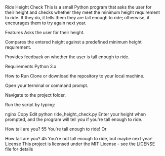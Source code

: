 
Ride Height Check
This is a small Python program that asks the user for their height and checks whether they meet the minimum height requirement to ride. If they do, it tells them they are tall enough to ride; otherwise, it encourages them to try again next year.

Features
Asks the user for their height.

Compares the entered height against a predefined minimum height requirement.

Provides feedback on whether the user is tall enough to ride.

Requirements
Python 3.x

How to Run
Clone or download the repository to your local machine.

Open your terminal or command prompt.

Navigate to the project folder.

Run the script by typing:

nginx
Copy
Edit
python ride_height_check.py
Enter your height when prompted, and the program will tell you if you're tall enough to ride.


How tall are you? 55
You're tall enough to ride!
Or


How tall are you? 45
You're not tall enough to ride, but maybe next year!
License
This project is licensed under the MIT License - see the LICENSE file for details